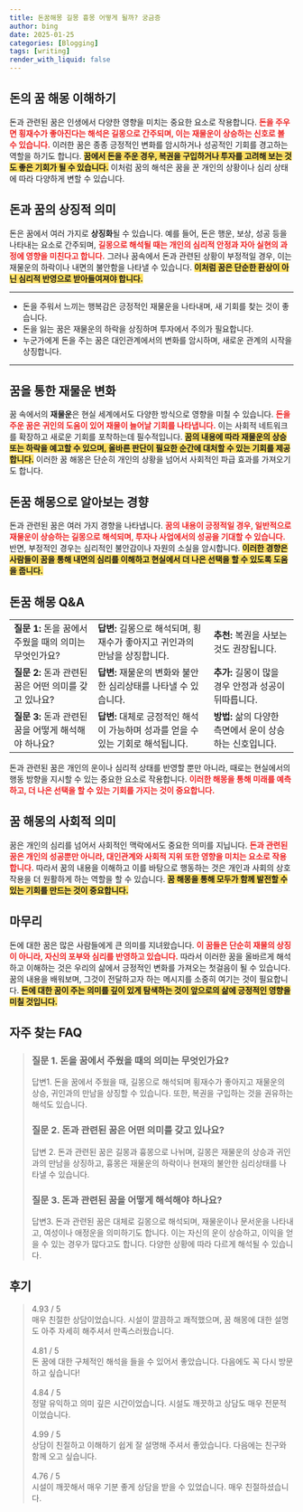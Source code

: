 ```yaml
---
title: 돈꿈해몽 길몽 흉몽 어떻게 될까? 궁금증
author: bing
date: 2025-01-25
categories: [Blogging]
tags: [writing]
render_with_liquid: false
---
```



<h2 id='돈의 꿈 해몽 이해하기'>돈의 꿈 해몽 이해하기</h2>

<p>돈과 관련된 꿈은 인생에서 다양한 영향을 미치는 중요한 요소로 작용합니다. <b><span style="color: #ee2323;">돈을 주우면 횡재수가 좋아진다는 해석은 길몽으로 간주되며, 이는 재물운이 상승하는 신호로 볼 수 있습니다.</span></b> 이러한 꿈은 종종 긍정적인 변화를 암시하거나 성공적인 기회를 경고하는 역할을 하기도 합니다. <b><span style="background-color: #ffe066;">꿈에서 돈을 주운 경우, 복권을 구입하거나 투자를 고려해 보는 것도 좋은 기회가 될 수 있습니다.</span></b> 이처럼 꿈의 해석은 꿈을 꾼 개인의 상황이나 심리 상태에 따라 다양하게 변할 수 있습니다.</p>

<h2 id='돈과 꿈의 상징적 의미'>돈과 꿈의 상징적 의미</h2>

<p>돈은 꿈에서 여러 가지로 <b>상징화</b>될 수 있습니다. 예를 들어, 돈은 행운, 보상, 성공 등을 나타내는 요소로 간주되며, <b><span style="color: #ee2323;">길몽으로 해석될 때는 개인의 심리적 안정과 자아 실현의 과정에 영향을 미친다고 합니다.</span></b> 그러나 꿈속에서 돈과 관련된 상황이 부정적일 경우, 이는 재물운의 하락이나 내면의 불안함을 나타낼 수 있습니다. <b><span style="background-color: #ffe066;">이처럼 꿈은 단순한 환상이 아닌 심리적 반영으로 받아들여져야 합니다.</span></b></p>

<hr />

<ul>
    <li>돈을 주워서 느끼는 행복감은 긍정적인 재물운을 나타내며, 새 기회를 찾는 것이 좋습니다.</li>
    <li>돈을 잃는 꿈은 재물운의 하락을 상징하며 투자에서 주의가 필요합니다.</li>
    <li>누군가에게 돈을 주는 꿈은 대인관계에서의 변화를 암시하며, 새로운 관계의 시작을 상징합니다.</li>
</ul>

<hr />

<h2 id='꿈을 통한 재물운 변화'>꿈을 통한 재물운 변화</h2>

<p>꿈 속에서의 <b>재물운</b>은 현실 세계에서도 다양한 방식으로 영향을 미칠 수 있습니다. <b><span style="color: #ee2323;">돈을 주운 꿈은 귀인의 도움이 있어 재물이 늘어날 기회를 나타냅니다.</span></b> 이는 사회적 네트워크를 확장하고 새로운 기회를 포착하는데 필수적입니다. <b><span style="background-color: #ffe066;">꿈의 내용에 따라 재물운의 상승 또는 하락을 예고할 수 있으며, 올바른 판단이 필요한 순간에 대처할 수 있는 기회를 제공합니다.</span></b> 이러한 꿈 해몽은 단순히 개인의 상황을 넘어서 사회적인 파급 효과를 가져오기도 합니다.</p>

<h2 id='돈꿈 해몽으로 알아보는 경향'>돈꿈 해몽으로 알아보는 경향</h2>

<p>돈과 관련된 꿈은 여러 가지 경향을 나타냅니다. <b><span style="color: #ee2323;">꿈의 내용이 긍정적일 경우, 일반적으로 재물운이 상승하는 길몽으로 해석되며, 투자나 사업에서의 성공을 기대할 수 있습니다.</span></b> 반면, 부정적인 경우는 심리적인 불안감이나 자원의 소실을 암시합니다. <b><span style="background-color: #ffe066;">이러한 경향은 사람들이 꿈을 통해 내면의 심리를 이해하고 현실에서 더 나은 선택을 할 수 있도록 도움을 줍니다.</span></b></p>

<h2 id='돈꿈 해몽 Q&A'>돈꿈 해몽 Q&A</h2>

<table>
    <tr>
        <td><b>질문 1:</b> 돈을 꿈에서 주웠을 때의 의미는 무엇인가요?</td>
        <td><b>답변:</b> 길몽으로 해석되며, 횡재수가 좋아지고 귀인과의 만남을 상징합니다.</td>
        <td><b>추천:</b> 복권을 사보는 것도 권장됩니다.</td>
    </tr>
    <tr>
        <td><b>질문 2:</b> 돈과 관련된 꿈은 어떤 의미를 갖고 있나요?</td>
        <td><b>답변:</b> 재물운의 변화와 불안한 심리상태를 나타낼 수 있습니다.</td>
        <td><b>추가:</b> 길몽이 많을 경우 안정과 성공이 뒤따릅니다.</td>
    </tr>
    <tr>
        <td><b>질문 3:</b> 돈과 관련된 꿈을 어떻게 해석해야 하나요?</td>
        <td><b>답변:</b> 대체로 긍정적인 해석이 가능하며 성과를 얻을 수 있는 기회로 해석됩니다.</td>
        <td><b>방법:</b> 삶의 다양한 측면에서 운이 상승하는 신호입니다.</td>
    </tr>
</table>

<p>돈과 관련된 꿈은 개인의 운이나 심리적 상태를 반영할 뿐만 아니라, 때로는 현실에서의 행동 방향을 지시할 수 있는 중요한 요소로 작용합니다. <b><span style="color: #ee2323;">이러한 해몽을 통해 미래를 예측하고, 더 나은 선택을 할 수 있는 기회를 가지는 것이 중요합니다.</span></b></p>

<h2 id='꿈 해몽의 사회적 의미'>꿈 해몽의 사회적 의미</h2>

<p>꿈은 개인의 심리를 넘어서 사회적인 맥락에서도 중요한 의미를 지닙니다. <b><span style="color: #ee2323;">돈과 관련된 꿈은 개인의 성공뿐만 아니라, 대인관계와 사회적 지위 또한 영향을 미치는 요소로 작용합니다.</span></b> 따라서 꿈의 내용을 이해하고 이를 바탕으로 행동하는 것은 개인과 사회의 상호작용을 더 원활하게 하는 역할을 할 수 있습니다. <b><span style="background-color: #ffe066;">꿈 해몽을 통해 모두가 함께 발전할 수 있는 기회를 만드는 것이 중요합니다.</span></b></p>

<h2 id='마무리'>마무리</h2>

<p>돈에 대한 꿈은 많은 사람들에게 큰 의미를 지녀왔습니다. <b><span style="color: #ee2323;">이 꿈들은 단순히 재물의 상징이 아니라, 자신의 포부와 심리를 반영하고 있습니다.</span></b> 따라서 이러한 꿈을 올바르게 해석하고 이해하는 것은 우리의 삶에서 긍정적인 변화를 가져오는 첫걸음이 될 수 있습니다. 꿈의 내용을 배워보며, 그것이 전달하고자 하는 메시지를 소중히 여기는 것이 필요합니다. <b><span style="background-color: #ffe066;">돈에 대한 꿈이 주는 의미를 깊이 있게 탐색하는 것이 앞으로의 삶에 긍정적인 영향을 미칠 것입니다.</span></b></p>


<h2 id='자주_찾는_FAQ'>자주 찾는 FAQ</h2>
<div itemscope="" itemtype="https://schema.org/FAQPage"> 
<blockquote> 
<div itemscope="" itemprop="mainEntity" itemtype="https://schema.org/Question"> 
<h3 itemprop="name">질문 1. 돈을 꿈에서 주웠을 때의 의미는 무엇인가요?</h3> 
<div itemscope="" itemprop="acceptedAnswer" itemtype="https://schema.org/Answer"> 
<span itemprop="text"> 
<p>답변1. 돈을 꿈에서 주웠을 때, 길몽으로 해석되며 횡재수가 좋아지고 재물운의 상승, 귀인과의 만남을 상징할 수 있습니다. 또한, 복권을 구입하는 것을 권유하는 해석도 있습니다.</p> 
</span> 
</div> 
</div> 
<div itemscope="" itemprop="mainEntity" itemtype="https://schema.org/Question"> 
<h3 itemprop="name">질문 2. 돈과 관련된 꿈은 어떤 의미를 갖고 있나요?</h3> 
<div itemscope="" itemprop="acceptedAnswer" itemtype="https://schema.org/Answer"> 
<span itemprop="text"> 
<p>답변 2. 돈과 관련된 꿈은 길몽과 흉몽으로 나뉘며, 길몽은 재물운의 상승과 귀인과의 만남을 상징하고, 흉몽은 재물운의 하락이나 현재의 불안한 심리상태를 나타낼 수 있습니다.</p> 
</span> 
</div> 
</div> 
<div itemscope="" itemprop="mainEntity" itemtype="https://schema.org/Question"> 
<h3 itemprop="name">질문 3. 돈과 관련된 꿈을 어떻게 해석해야 하나요?</h3> 
<div itemscope="" itemprop="acceptedAnswer" itemtype="https://schema.org/Answer"> 
<span itemprop="text"> 
<p>답변3. 돈과 관련된 꿈은 대체로 길몽으로 해석되며, 재물운이나 문서운을 나타내고, 여성이나 애정운을 의미하기도 합니다. 이는 자신의 운이 상승하고, 이익을 얻을 수 있는 경우가 많다고도 합니다. 다양한 상황에 따라 다르게 해석될 수 있습니다.</p> 
</span> 
</div> 
</div> 
</blockquote> 
</div>
<h2 id='후기'>후기</h2>
<div itemscope itemtype="https://schema.org/Product">
  <blockquote>
  <div itemprop="review" itemscope itemtype="https://schema.org/Review">
      <div itemprop="reviewRating" itemscope itemtype="https://schema.org/Rating"> <span itemprop="ratingValue">4.93</span> / <span itemprop="bestRating">5</span> </div>
      <span itemprop="reviewBody">매우 친절한 상담이었습니다. 시설이 깔끔하고 쾌적했으며, 꿈 해몽에 대한 설명도 아주 자세히 해주셔서 만족스러웠습니다.</span>
  </div>
  <br>
  <div itemprop="review" itemscope itemtype="https://schema.org/Review">
      <div itemprop="reviewRating" itemscope itemtype="https://schema.org/Rating"> <span itemprop="ratingValue">4.81</span> / <span itemprop="bestRating">5</span> </div>
      <span itemprop="reviewBody">돈 꿈에 대한 구체적인 해석을 들을 수 있어서 좋았습니다. 다음에도 꼭 다시 방문하고 싶습니다!</span>
  </div>
  <br>
  <div itemprop="review" itemscope itemtype="https://schema.org/Review">
      <div itemprop="reviewRating" itemscope itemtype="https://schema.org/Rating"> <span itemprop="ratingValue">4.84</span> / <span itemprop="bestRating">5</span> </div>
      <span itemprop="reviewBody">정말 유익하고 의미 깊은 시간이었습니다. 시설도 깨끗하고 상담도 매우 전문적이었습니다.</span>
  </div>
  <br>
  <div itemprop="review" itemscope itemtype="https://schema.org/Review">
      <div itemprop="reviewRating" itemscope itemtype="https://schema.org/Rating"> <span itemprop="ratingValue">4.99</span> / <span itemprop="bestRating">5</span> </div>
      <span itemprop="reviewBody">상담이 친절하고 이해하기 쉽게 잘 설명해 주셔서 좋았습니다. 다음에는 친구와 함께 오고 싶습니다.</span>
  </div>
  <br>
  <div itemprop="review" itemscope itemtype="https://schema.org/Review">
      <div itemprop="reviewRating" itemscope itemtype="https://schema.org/Rating"> <span itemprop="ratingValue">4.76</span> / <span itemprop="bestRating">5</span> </div>
      <span itemprop="reviewBody">시설이 깨끗해서 매우 기분 좋게 상담을 받을 수 있었습니다. 매우 친절하셨습니다.</span>
  </div>
  </blockquote>
</div>
